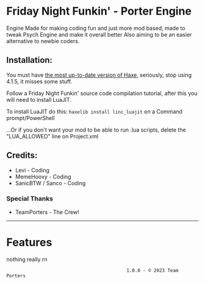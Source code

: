 # Friday Night Funkin' - Porter Engine
Engine Made for making coding fun and just more mod based, made to tweak Psych Engine and make it overall better Also aiming to be an easier alternative to newbie coders.

## Installation:
You must have [the most up-to-date version of Haxe](https://haxe.org/download/), seriously, stop using 4.1.5, it misses some stuff.

Follow a Friday Night Funkin' source code compilation tutorial, after this you will need to install LuaJIT.

To install LuaJIT do this: `haxelib install linc_luajit` on a Command prompt/PowerShell

...Or if you don't want your mod to be able to run .lua scripts, delete the "LUA_ALLOWED" line on Project.xml

## Credits:
* Levi - Coding
* MemeHoovy - Coding
* SanicBTW / Sanco - Coding

### Special Thanks
* TeamPorters - The Crew!
_____________________________________

# Features 

nothing really rn



                                                1.0.0 - © 2023 Team Porters

